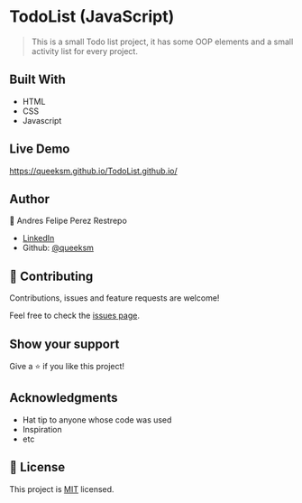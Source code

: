 # TodoList (JavaScript)

> This is a small Todo list project, it has some OOP elements and a small activity list for every project.

## Built With

- HTML
- CSS
- Javascript

## Live Demo
  https://queeksm.github.io/TodoList.github.io/

## Author

👤 Andres Felipe Perez Restrepo

- [LinkedIn](https://www.linkedin.com/in/andres-felipe-perez-restrepo/)
-  Github: [@queeksm](https://github.com/queeksm)


## 🤝 Contributing

Contributions, issues and feature requests are welcome!

Feel free to check the [issues page](issues/).

## Show your support

Give a ⭐️ if you like this project!

## Acknowledgments

- Hat tip to anyone whose code was used
- Inspiration
- etc

## 📝 License

This project is [MIT](lic.url) licensed.
